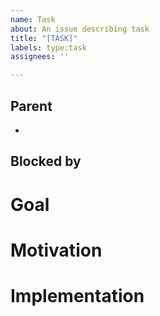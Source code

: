 ```yaml
---
name: Task
about: An issue describing task
title: "[TASK]"
labels: type:task
assignees: ''

---
```


## Parent
-

## Blocked by

# Goal

# Motivation

# Implementation

